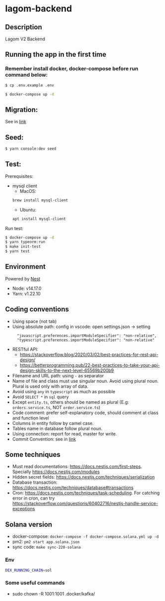 # lagom-backend

## Description

Lagom V2 Backend

## Running the app in the first time

### Remember install docker, docker-compose before run command below:

```bash
$ cp .env.example .env

$ docker-compose up -d
```

## Migration:

See in [link](MIGRATION.md)

## Seed:

```bash
$ yarn console:dev seed
```

## Test:

Prerequisites:

- mysql client
    - MacOS:
  ```bash
  brew install mysql-client
  ```
    - Ubuntu:
  ```bash
  apt install mysql-client
  ```

Run test:

```bash
$ docker-compose up -d
$ yarn typeorm:run
$ make init-test
$ yarn test
```

## Environment

Powered by [Nest](https://github.com/nestjs/nest)

- Node: v14.17.0
- Yarn: v1.22.10

## Coding conventions

- Using space (not tab)
- Using absolute path: config in vscode: open settings.json -> setting
  ```
    "javascript.preferences.importModuleSpecifier": "non-relative",
    "typescript.preferences.importModuleSpecifier": "non-relative"
  ```
- RESTful API:
    - https://stackoverflow.blog/2020/03/02/best-practices-for-rest-api-design/
    - https://betterprogramming.pub/22-best-practices-to-take-your-api-design-skills-to-the-next-level-65569b200b9
- Filename and URL path: using `-` as separator
- Name of file and class must use singular noun. Avoid using plural noun. Plural is used only with array of data.
- Avoid using `any` in `typescript` as much as possible
- Avoid `SELECT *` in `sql` query
- Except `entity.ts`, others should be named as plural (E.g: `orders.service.ts`, NOT `order.service.ts`)
- Code comment: prefer self-explanatory code, should comment at class and function level
- Columns in entity follow by camel case.
- Tables name in database follow plural noun.
- Using connection: report for read, master for write.
- Commit Convention: see in [link](CommitConversion.md)

## Some techniques

- Must read documentations: https://docs.nestjs.com/first-steps. Specially https://docs.nestjs.com/modules
- Hidden secret fields: https://docs.nestjs.com/techniques/serialization
- Database transaction: https://docs.nestjs.com/techniques/database#transactions
- Cron: https://docs.nestjs.com/techniques/task-scheduling. For catching error in cron, can
  try https://stackoverflow.com/questions/60402716/nestjs-handle-service-exceptions

## Solana version

- docker-compose: `docker-compose -f docker-compose.solana.yml up -d`
- pm2: `pm2 start app.solana.json`
- sync code: `make sync-220-solana`

### Env

```sh
DEX_RUNNING_CHAIN=sol
```

### Some useful commands

- sudo chown -R 1001:1001 .docker/kafka/
